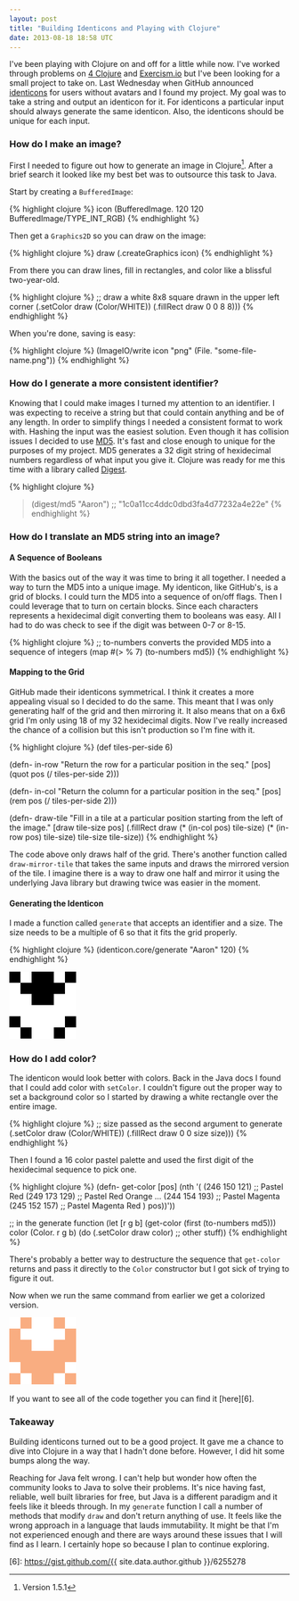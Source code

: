 ```yaml
---
layout: post
title: "Building Identicons and Playing with Clojure"
date: 2013-08-18 18:58 UTC
---
```


I've been playing with Clojure on and off for a little while now.
I've worked through problems on [4 Clojure][1] and [Exercism.io][2] but I've been looking for a small project to take on.
Last Wednesday when GitHub announced [identicons][3] for users without avatars and I found my project.
My goal was to take a string and output an identicon for it.
For identicons a particular input should always generate the same identicon.
Also, the identicons should be unique for each input.
<!--more-->

### How do I make an image?

First I needed to figure out how to generate an image in Clojure[^1].
After a brief search it looked like my best bet was to outsource this task to Java.

Start by creating a `BufferedImage`:

{% highlight clojure %}
icon (BufferedImage. 120 120 BufferedImage/TYPE_INT_RGB)
{% endhighlight %}

Then get a `Graphics2D` so you can draw on the image:

{% highlight clojure %}
draw (.createGraphics icon)
{% endhighlight %}

From there you can draw lines, fill in rectangles, and color like a blissful two-year-old.

{% highlight clojure %}
;; draw a white 8x8 square drawn in the upper left corner
(.setColor draw (Color/WHITE))
(.fillRect draw 0 0 8 8)))
{% endhighlight %}

When you're done, saving is easy:

{% highlight clojure %}
(ImageIO/write icon "png" (File. "some-file-name.png"))
{% endhighlight %}

### How do I generate a more consistent identifier?

Knowing that I could make images I turned my attention to an identifier.
I was expecting to receive a string but that could contain anything and be of any length.
In order to simplify things I needed a consistent format to work with.
Hashing the input was the easiest solution.
Even though it has collision issues I decided to use [MD5][4].
It's fast and close enough to unique for the purposes of my project.
MD5 generates a 32 digit string of hexidecimal numbers regardless of what input you give it.
Clojure was ready for me this time with a library called [Digest][5].

{% highlight clojure %}
> (digest/md5 "Aaron")
;; "1c0a11cc4ddc0dbd3fa4d77232a4e22e"
{% endhighlight %}

### How do I translate an MD5 string into an image?

#### A Sequence of Booleans

With the basics out of the way it was time to bring it all together.
I needed a way to turn the MD5 into a unique image.
My identicon, like GitHub's, is a grid of blocks.
I could turn the MD5 into a sequence of on/off flags.
Then I could leverage that to turn on certain blocks.
Since each characters represents a hexidecimal digit converting them to booleans was easy.
All I had to do was check to see if the digit was between 0-7 or 8-15.

{% highlight clojure %}
;; to-numbers converts the provided MD5 into a sequence of integers
(map #(> % 7) (to-numbers md5))
{% endhighlight %}

#### Mapping to the Grid

GitHub made their identicons symmetrical.
I think it creates a more appealing visual so I decided to do the same.
This meant that I was only generating half of the grid and then mirroring it.
It also means that on a 6x6 grid I'm only using 18 of my 32 hexidecimal digits.
Now I've really increased the chance of a collision but this isn't production so I'm fine with it.

{% highlight clojure %}
(def tiles-per-side 6)

(defn- in-row
  "Return the row for a particular position in the seq."
  [pos]
  (quot pos (/ tiles-per-side 2)))
 
(defn- in-col
  "Return the column for a particular position in the seq."
  [pos]
  (rem pos (/ tiles-per-side 2)))

(defn- draw-tile
  "Fill in a tile at a particular position starting from the left of the image."
  [draw tile-size pos]
  (.fillRect draw
    (* (in-col pos) tile-size)
    (* (in-row pos) tile-size)
    tile-size tile-size))
{% endhighlight %}

The code above only draws half of the grid.
There's another function called `draw-mirror-tile` that takes the same inputs and draws the mirrored version of the tile.
I imagine there is a way to draw one half and mirror it using the underlying Java library but drawing twice was easier in the moment.

#### Generating the Identicon

I made a function called `generate` that accepts an identifier and a size.
The size needs to be a multiple of 6 so that it fits the grid properly.

{% highlight clojure %}
(identicon.core/generate "Aaron" 120)
{% endhighlight %}

![Black and white identicon for "Aaron"](/images/building-identicons-and-playing-with-clojure/1c0a11cc4ddc0dbd3fa4d77232a4e22e-120-bw.png)

### How do I add color?

The identicon would look better with colors.
Back in the Java docs I found that I could add color with `setColor`.
I couldn't figure out the proper way to set a background color so I started by drawing a white rectangle over the entire image.

{% highlight clojure %}
;; size passed as the second argument to generate
(.setColor draw (Color/WHITE))
(.fillRect draw 0 0 size size)))
{% endhighlight %}

Then I found a 16 color pastel palette and used the first digit of the hexidecimal sequence to pick one.

{% highlight clojure %}
(defn- get-color
  [pos]
  (nth '(
    (246 150 121) ;; Pastel Red
    (249 173 129) ;; Pastel Red Orange
    ...
    (244 154 193) ;; Pastel Magenta
    (245 152 157) ;; Pastel Magenta Red
  ) pos))'))

;; in the generate function
(let
  [r g b] (get-color (first (to-numbers md5)))
  color   (Color. r g b)
  (do
    (.setColor draw color)
    ;; other stuff))
{% endhighlight %}

There's probably a better way to destructure the sequence that `get-color` returns and pass it directly to the `Color` constructor but I got sick of trying to figure it out.

Now when we run the same command from earlier we get a colorized version.

![Color identicon for "Aaron"](/images/building-identicons-and-playing-with-clojure/1c0a11cc4ddc0dbd3fa4d77232a4e22e-120.png)

If you want to see all of the code together you can find it [here][6].

### Takeaway

Building identicons turned out to be a good project.
It gave me a chance to dive into Clojure in a way that I hadn't done before.
However, I did hit some bumps along the way.

Reaching for Java felt wrong.
I can't help but wonder how often the community looks to Java to solve their problems.
It's nice having fast, reliable, well built libraries for free, but Java is a different paradigm and it feels like it bleeds through.
In my `generate` function I call a number of methods that modify `draw` and don't return anything of use.
It feels like the wrong approach in a language that lauds immutability.
It might be that I'm not experienced enough and there are ways around these issues that I will find as I learn.
I certainly hope so because I plan to continue exploring.

[^1]: Version 1.5.1

[1]: http://www.4clojure.com
[2]: http://exercism.io
[3]: https://github.com/blog/1586-identicons
[4]: http://en.wikipedia.org/wiki/Md5
[5]: https://github.com/tebeka/clj-digest
[6]: https://gist.github.com/{{ site.data.author.github }}/6255278
